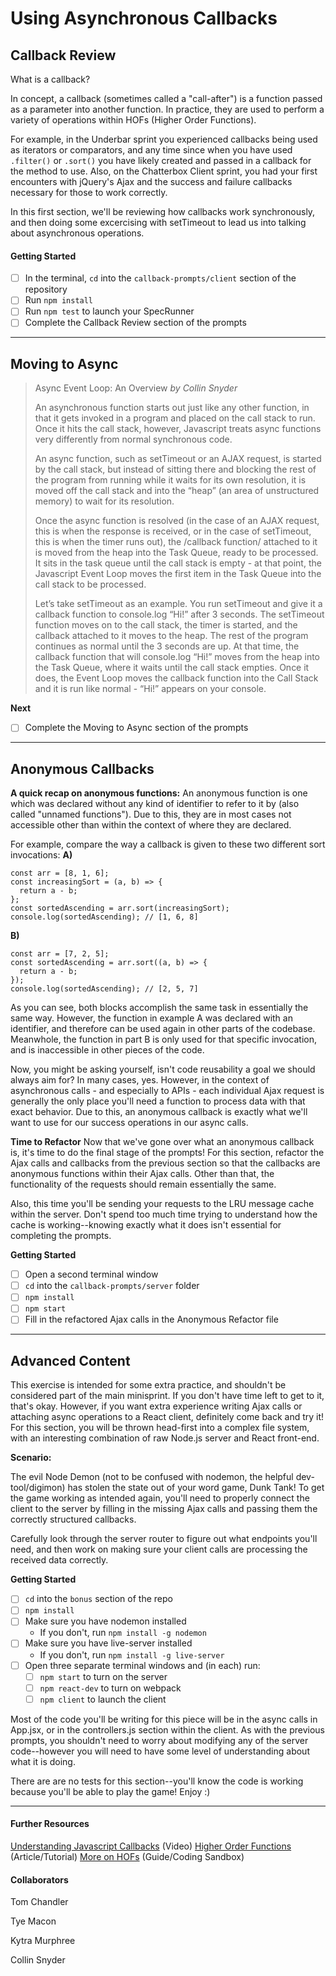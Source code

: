# Using Asynchronous Callbacks

## Callback Review
What is a callback? 

In concept, a callback (sometimes called a "call-after") is a function passed as a parameter into another function. In practice, they are used to perform a variety of operations within HOFs (Higher Order Functions).  

For example, in the Underbar sprint you experienced callbacks being used as iterators or comparators, and any time since when you have used `.filter()` or `.sort()` you have likely created and passed in a callback for the method to use.  Also, on the Chatterbox Client sprint, you had your first encounters with jQuery's Ajax and the success and failure callbacks necessary for those to work correctly.

In this first section, we'll be reviewing how callbacks work synchronously, and then doing some excercising with setTimeout to lead us into talking about asynchronous operations.

#### Getting Started
 - [ ] In the terminal, `cd` into the `callback-prompts/client` section of the repository
 - [ ] Run `npm install`
 - [ ] Run `npm test` to launch your SpecRunner
 - [ ] Complete the Callback Review section of the prompts

___
## Moving to Async

>Async Event Loop: An Overview
*by Collin Snyder*
>
>An asynchronous function starts out just like any other function, in that it gets invoked in a program and placed on the call stack to run. Once it hits the call stack, however, Javascript treats async functions very differently from normal synchronous code.
>
>An async function, such as setTimeout or an AJAX request, is started by the call stack, but instead of sitting there and blocking the rest of the program from running while it waits for its own resolution, it is moved off the call stack and into the “heap” (an area of unstructured memory) to wait for its resolution.
>
>Once the async function is resolved (in the case of an AJAX request, this is when the response is received, or in the case of setTimeout, this is when the timer runs out), the /callback function/ attached to it is moved from the heap into the Task Queue, ready to be processed. It sits in the task queue until the call stack is empty - at that point, the Javascript Event Loop moves the first item in the Task Queue into the call stack to be processed.
>
>Let’s take setTimeout as an example. You run setTimeout and give it a callback function to console.log “Hi!” after 3 seconds. The setTimeout function moves on to the call stack, the timer is started, and the callback attached to it moves to the heap. The rest of the program continues as normal until the 3 seconds are up. At that time, the callback function that will console.log “Hi!” moves from the heap into the Task Queue, where it waits until the call stack empties. Once it does, the Event Loop moves the callback function into the Call Stack and it is run like normal - “Hi!” appears on your console.

**Next**
- [ ] Complete the Moving to Async section of the prompts
___
## Anonymous Callbacks

**A quick recap on anonymous functions:**
An anonymous function is one which was declared without any kind of identifier to refer to it by (also called "unnamed functions").  Due to this, they are in most cases not accessible other than within the context of where they are declared.  

For example, compare the way a callback is given to these two different sort invocations:
**A)**
```
const arr = [8, 1, 6];
const increasingSort = (a, b) => {
  return a - b;
};
const sortedAscending = arr.sort(increasingSort);
console.log(sortedAscending); // [1, 6, 8]
```
**B)**
```
const arr = [7, 2, 5];
const sortedAscending = arr.sort((a, b) => {
  return a - b;
});
console.log(sortedAscending); // [2, 5, 7]
```
As you can see, both blocks accomplish the same task in essentially the same way.  However, the function in example A was declared with an identifier, and therefore can be used again in other parts of the codebase.  Meanwhole, the function in part B is only used for that specific invocation, and is inaccessible in other pieces of the code.

Now, you might be asking yourself, isn't code reusability a goal we should always aim for?  In many cases, yes.  However, in the context of asynchronous calls - and especially to APIs - each individual Ajax request is generally the only place you'll need a function to process data with that exact behavior.  Due to this, an anonymous callback is exactly what we'll want to use for our success operations in our async calls.

**Time to Refactor**
Now that we've gone over what an anonymous callback is, it's time to do the final stage of the prompts!  For this section, refactor the Ajax calls and callbacks from the previous section so that the callbacks are anonymous functions within their Ajax calls.  Other than that, the functionality of the requests should remain essentially the same.

Also, this time you'll be sending your requests to the LRU message cache within the server.  Don't spend too much time trying to understand how the cache is working--knowing exactly what it does isn't essential for completing the prompts.

**Getting Started**
- [ ] Open a second terminal window
- [ ] `cd` into the `callback-prompts/server` folder
- [ ] `npm install`
- [ ] `npm start`
- [ ] Fill in the refactored Ajax calls in the Anonymous Refactor file
___
## Advanced Content
This exercise is intended for some extra practice, and shouldn't be considered part of the main minisprint.  If you don't have time left to get to it, that's okay.  However, if you want extra experience writing Ajax calls or attaching async operations to a React client, definitely come back and try it!  For this section, you will be thrown head-first into a complex file system, with an interesting combination of raw Node.js server and React front-end.

**Scenario:**
<p>
The evil Node Demon (not to be confused with nodemon, the helpful dev-tool/digimon) has stolen the state out of your word game, Dunk Tank!  To get the game working as intended again, you'll need to properly connect the client to the server by filling in the missing Ajax calls and passing them the correctly structured callbacks.

Carefully look through the server router to figure out what endpoints you'll need, and then work on making sure your client calls are processing the received data correctly.
<p>

**Getting Started**
- [ ] `cd` into the `bonus` section of the repo
- [ ] `npm install`
- [ ] Make sure you have nodemon installed
  - If you don't, run `npm install -g nodemon`
- [ ] Make sure you have live-server installed
  - If you don't, run `npm install -g live-server`
- [ ] Open three separate terminal windows and (in each) run:
  - [ ] `npm start` to turn on the server
  - [ ] `npm react-dev` to turn on webpack
  - [ ] `npm client` to launch the client

Most of the code you'll be writing for this piece will be in the async calls in App.jsx, or in the controllers.js section within the client.  As with the previous prompts, you shouldn't need to worry about modifying any of the server code--however you will need to have some level of understanding about what it is doing.

There are are no tests for this section--you'll know the code is working because you'll be able to play the game! Enjoy :)
___
#### Further Resources
[Understanding Javascript Callbacks](https://www.youtube.com/watch?v=Nau-iEEgEoM) (Video)
[Higher Order Functions](https://programmingwithmosh.com/javascript/what-are-higher-order-functions-in-javascript/) (Article/Tutorial)
[More on HOFs](https://www.codingame.com/playgrounds/2980/practical-introduction-to-functional-programming-with-js/higher-order-functions) (Guide/Coding Sandbox)

#### Collaborators
Tom Chandler

Tye Macon

Kytra Murphree

Collin Snyder
